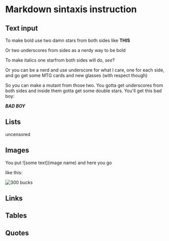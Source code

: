 # Markdown sintaxis instruction

## Text input

To make bold use two damn stars from both sides like **THIS** 

Or two underscores from sides as a nerdy way to be bold

To make italics one starfrom both sides will do, *see*?

Or you can be a nerd and use underscore for what I care, one for each side, and go get some MTG cards and new glasses (with respect though)

So you can make a mutant from those two. You gotta get underscores from both sides and inside them gotta get some double stars. You'll get this bad boy:

_**BAD BOY**_

## Lists

uncensored

## Images

You put ![some text](image name) and here you go

like this:

![300 bucks](gaci.jpg)

## Links

## Tables

## Quotes